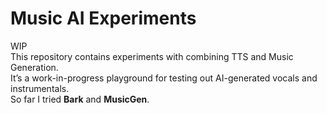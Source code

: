 # Music AI Experiments

WIP  
This repository contains experiments with combining TTS and Music Generation.  
It’s a work-in-progress playground for testing out AI-generated vocals and instrumentals.  
So far I tried **Bark** and **MusicGen**.